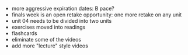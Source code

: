 -   more aggressive expiration dates: B pace?
-   finals week is an open retake opportunity: one more retake on any unit
-   unit 04 needs to be divided into two units
-   exercises moved into readings
-   flashcards
-   eliminate some of the videos
-   add more "lecture" style videos


